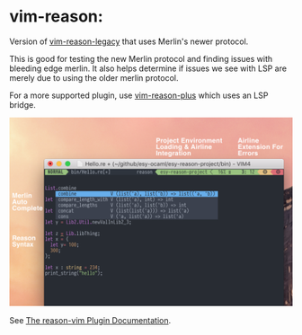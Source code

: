 vim-reason:
=========================================

Version of
[vim-reason-legacy](https://github.com/reasonml-editor/vim-reason-legacy) that
uses Merlin's newer protocol.

This is good for testing the new Merlin protocol and finding issues with
bleeding edge merlin. It also helps determine if issues we see with LSP are
merely due to using the older merlin protocol.

For a more supported plugin, use
[vim-reason-plus](https://github.com/reasonml-editor/vim-reason-plus) which
uses an LSP bridge.


<img src="./doc/screenshot.png" />


See [The reason-vim Plugin Documentation](./doc/vim-reason.txt).

